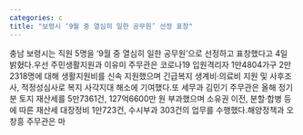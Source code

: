 ```yaml
---
categories: c
title: "보령시 ‘9월 중 열심히 일한 공무원’ 선정 표창"
---
```

충남 보령시는 직원 5명을 ‘9월 중 열심히 일한 공무원’으로 선정하고 표창했다고 4일 밝혔다.우선 주민생활지원과 이유미 주무관은 코로나19 입원격리자 1만4804가구 2만2318명에 대해 생활지원비를 신속 지원했으며 긴급복지 생계비·의료비 지원 및 사후조사, 적정성심사로 복지 사각지대 해소에 기여했다.또 세무과 김민기 주무관은 올해 정기분 토지 재산세를 5만7361건, 127억6600만 원 부과했으며 소유권 이전, 분할·합병 등에 따른 재산세 대장정비 1만723건, 수시부과 303건의 업무를 수행했다.해양정책과 오창흥 주무관은 마